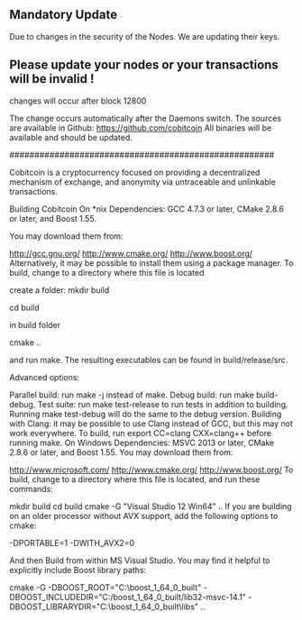 
## **Mandatory Update**

Due to changes in the security of the Nodes. We are updating their keys. 

## Please update your nodes or your transactions will be invalid !
changes will occur after block 12800

The change occurs automatically after the Daemons switch. The sources are available in Github:
https://github.com/cobitcoin
All binaries will be available and should be updated.

#####################################################

Cobitcoin is a cryptocurrency focused on providing a decentralized mechanism of exchange, and anonymity via untraceable and unlinkable transactions.

Building Cobitcoin
On *nix
Dependencies: GCC 4.7.3 or later, CMake 2.8.6 or later, and Boost 1.55.

You may download them from:

http://gcc.gnu.org/
http://www.cmake.org/
http://www.boost.org/
Alternatively, it may be possible to install them using a package manager.
To build, change to a directory where this file is located

create a folder: mkdir build

cd build

in build folder

cmake ..

and run make. The resulting executables can be found in build/release/src.

Advanced options:

Parallel build: run make -j<number of threads> instead of make.
Debug build: run make build-debug.
Test suite: run make test-release to run tests in addition to building. Running make test-debug will do the same to the debug version.
Building with Clang: it may be possible to use Clang instead of GCC, but this may not work everywhere. To build, run export CC=clang CXX=clang++ before running make.
On Windows
Dependencies: MSVC 2013 or later, CMake 2.8.6 or later, and Boost 1.55. You may download them from:

http://www.microsoft.com/
http://www.cmake.org/
http://www.boost.org/
To build, change to a directory where this file is located, and run these commands:

mkdir build
cd build
cmake -G "Visual Studio 12 Win64" ..
If you are building on an older processor without AVX support, add the following options to cmake:

-DPORTABLE=1 -DWITH_AVX2=0

And then Build from within MS Visual Studio. You may find it helpful to explicitly include Boost library paths:

cmake -G -DBOOST_ROOT="C:\boost_1_64_0_built" -DBOOST_INCLUDEDIR="C:/boost_1_64_0_built/lib32-msvc-14.1" -DBOOST_LIBRARYDIR="C:\boost_1_64_0_built\libs" ..
